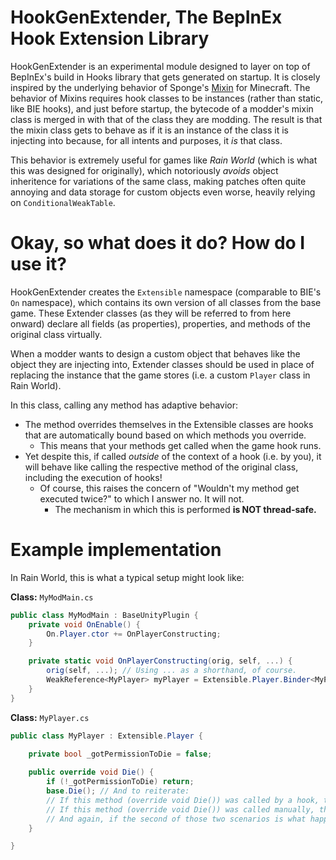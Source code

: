 # HookGenExtender, The BepInEx Hook Extension Library

HookGenExtender is an experimental module designed to layer on top of BepInEx's build in Hooks library that gets generated on startup. It is closely inspired by the underlying behavior of Sponge's [Mixin](https://github.com/SpongePowered/Mixin) for Minecraft. The behavior of Mixins requires hook classes to be instances (rather than static, like BIE hooks), and just before startup, the bytecode of a modder's mixin class is merged in with that of the class they are modding. The result is that the mixin class gets to behave as if it is an instance of the class it is injecting into because, for all intents and purposes, it *is* that class.

This behavior is extremely useful for games like *Rain World* (which is what this was designed for originally), which notoriously *avoids* object inheritence for variations of the same class, making patches often quite annoying and data storage for custom objects even worse, heavily relying on `ConditionalWeakTable`.

# Okay, so what does it do? How do I use it?

HookGenExtender creates the `Extensible` namespace (comparable to BIE's `On` namespace), which contains its own version of all classes from the base game. These Extender classes (as they will be referred to from here onward) declare all fields (as properties), properties, and methods of the original class virtually.

When a modder wants to design a custom object that behaves like the object they are injecting into, Extender classes should be used in place of replacing the instance that the game stores (i.e. a custom `Player` class in Rain World).

In this class, calling any method has adaptive behavior:
- The method overrides themselves in the Extensible classes are hooks that are automatically bound based on which methods you override.
  - This means that your methods get called when the game hook runs.
- Yet despite this, if called *outside* of the context of a hook (i.e. by you), it will behave like calling the respective method of the original class, including the execution of hooks!
  - Of course, this raises the concern of "Wouldn't my method get executed twice?" to which I answer no. It will not.
	- The mechanism in which this is performed **is NOT thread-safe.**

# Example implementation

In Rain World, this is what a typical setup might look like:

**Class:** `MyModMain.cs`
```cs
public class MyModMain : BaseUnityPlugin {
	private void OnEnable() {
		On.Player.ctor += OnPlayerConstructing;
	}

	private static void OnPlayerConstructing(orig, self, ...) {
		orig(self, ...); // Using ... as a shorthand, of course.
		WeakReference<MyPlayer> myPlayer = Extensible.Player.Binder<MyPlayer>.Bind(self);
	}
}
```
**Class:** `MyPlayer.cs`
```cs
public class MyPlayer : Extensible.Player {

	private bool _gotPermissionToDie = false;
	
	public override void Die() {
		if (!_gotPermissionToDie) return;
		base.Die(); // And to reiterate:
		// If this method (override void Die()) was called by a hook, then base.Die() is identical to what would traditionally be orig(self) in a hook.
		// If this method (override void Die()) was called manually, then base.Die() is identical to calling Player.Die(), which triggers hooks.
		// And again, if the second of those two scenarios is what happens, this hook (override void Die()) will be skipped so it won't run over itself.
	}

}
```
